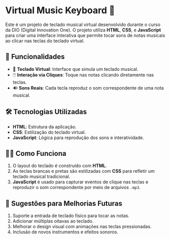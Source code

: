 # Virtual Music Keyboard 🎹

Este é um projeto de teclado musical virtual desenvolvido durante o curso da DIO (Digital Innovation One). O projeto utiliza **HTML**, **CSS**, e **JavaScript** para criar uma interface interativa que permite tocar sons de notas musicais ao clicar nas teclas do teclado virtual.

## 🚀 Funcionalidades

- 🎵 **Teclado Virtual**: Interface que simula um teclado musical.
- 🖱️ **Interação via Cliques**: Toque nas notas clicando diretamente nas teclas.
- 🔊 **Sons Reais**: Cada tecla reproduz o som correspondente de uma nota musical.

## 🛠️ Tecnologias Utilizadas

- **HTML**: Estrutura da aplicação.
- **CSS**: Estilização do teclado virtual.
- **JavaScript**: Lógica para reprodução dos sons e interatividade.

## 🧑‍💻 Como Funciona

1. O layout do teclado é construído com **HTML**.
2. As teclas brancas e pretas são estilizadas com **CSS** para refletir um teclado musical tradicional.
3. **JavaScript** é usado para capturar eventos de clique nas teclas e reproduzir o som correspondente por meio de arquivos `.mp3`.

## 🔧 Sugestões para Melhorias Futuras
1. Suporte a entrada de teclado físico para tocar as notas.
2. Adicionar múltiplas oitavas ao teclado.
3. Melhorar o design visual com animações nas teclas pressionadas.
4. Inclusão de novos instrumentos e efeitos sonoros.
